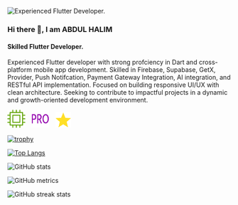 ![Experienced Flutter Developer.](https://media.licdn.com/dms/image/v2/D5603AQGsjbPpMWDvRA/profile-displayphoto-shrink_200_200/profile-displayphoto-shrink_200_200/0/1726407136275?e=2147483647&v=beta&t=PywrUhWYykQIhG-Mpb4r0YCcafWeXRJvNKEOUG1G1gs?_nc_cat=100&ccb=1-7&_nc_sid=783fdb&_nc_ohc=KU0QJ_olOkEAX_FNIwT&_nc_zt=23&_nc_ht=scontent.fjsr1-2.fna&oh=00_AfDrcv3RGCYPQ_oDsHtEcqkq5OZ1xFolI14fdAyykBGc4A&oe=65EA5B83)


### Hi there 👋, I am ABDUL HALIM 
#### Skilled Flutter Developer.

Experienced Flutter developer with strong profciency in Dart and cross-platform mobile app development. Skilled in
Firebase, Supabase, GetX, Provider, Push Notifcation, Payment Gateway Integration, AI integration, and RESTful API
implementation. Focused on building responsive UI/UX with clean architecture. Seeking to contribute to impactful
projects in a dynamic and growth-oriented development environment.


<a href='https://docs.github.com/en/developers'><img src='https://raw.githubusercontent.com/acervenky/animated-github-badges/master/assets/devbadge.gif' width='40' height='40'></a> <a href='https://github.com/pricing'><img src='https://raw.githubusercontent.com/acervenky/animated-github-badges/master/assets/pro.gif' width='40' height='40'></a> <a href='https://stars.github.com/'><img src='https://raw.githubusercontent.com/acervenky/animated-github-badges/master/assets/starbadge.gif' width='35' height='35'></a> 

[![trophy](https://github-profile-trophy.vercel.app/?username=abdulhalim447)](https://github.com/ryo-ma/github-profile-trophy)

[![Top Langs](https://github-readme-stats.vercel.app/api/top-langs/?username=abdulhalim447)](https://github.com/anuraghazra/github-readme-stats)

![GitHub stats](https://github-readme-stats.vercel.app/api?username=abdulhalim447&show_icons=true&count_private=true)  



![GitHub metrics](https://metrics.lecoq.io/abdulhalim447)  

![GitHub streak stats](https://streak-stats.demolab.com/?user=abdulhalim447)  

